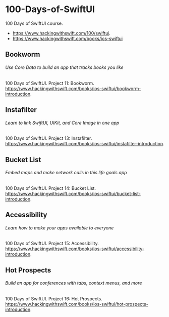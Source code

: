 # 100-Days-of-SwiftUI
100 Days of SwiftUI course. 
- https://www.hackingwithswift.com/100/swiftui.
- https://www.hackingwithswift.com/books/ios-swiftui

## Bookworm
###### Use Core Data to build an app that tracks books you like
100 Days of SwiftUI. Project 11: Bookworm. https://www.hackingwithswift.com/books/ios-swiftui/bookworm-introduction.

## Instafilter
###### Learn to link SwiftUI, UIKit, and Core Image in one app
100 Days of SwiftUI. Project 13: Instafilter. https://www.hackingwithswift.com/books/ios-swiftui/instafilter-introduction.

## Bucket List
###### Embed maps and make network calls in this life goals app
100 Days of SwiftUI. Project 14: Bucket List. https://www.hackingwithswift.com/books/ios-swiftui/bucket-list-introduction.

## Accessibility
###### Learn how to make your apps available to everyone
100 Days of SwiftUI. Project 15: Accessibility. https://www.hackingwithswift.com/books/ios-swiftui/accessibility-introduction.

## Hot Prospects
###### Build an app for conferences with tabs, context menus, and more
100 Days of SwiftUI. Project 16: Hot Prospects. https://www.hackingwithswift.com/books/ios-swiftui/hot-prospects-introduction.
